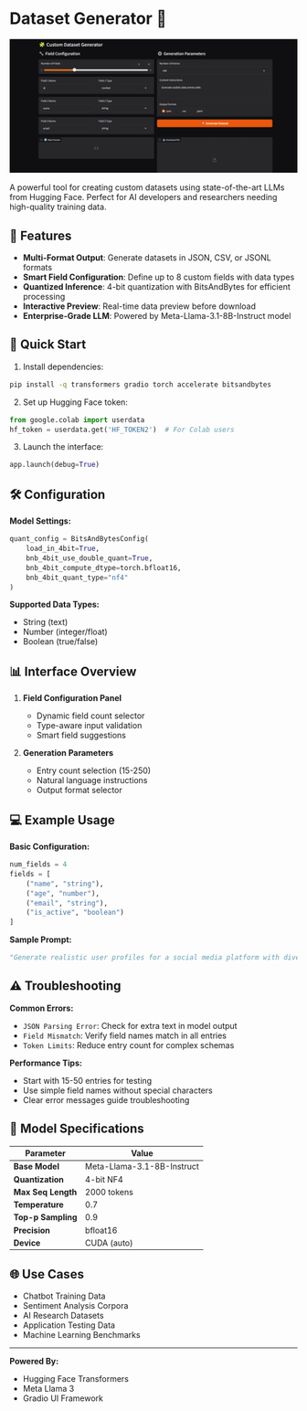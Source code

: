 # Dataset Generator 🧩

![Dataset Generator Interface](./AI_dataset.png)

A powerful tool for creating custom datasets using state-of-the-art LLMs from Hugging Face. Perfect for AI developers and researchers needing high-quality training data.

## 🌟 Features

- **Multi-Format Output**: Generate datasets in JSON, CSV, or JSONL formats
- **Smart Field Configuration**: Define up to 8 custom fields with data types
- **Quantized Inference**: 4-bit quantization with BitsAndBytes for efficient processing
- **Interactive Preview**: Real-time data preview before download
- **Enterprise-Grade LLM**: Powered by Meta-Llama-3.1-8B-Instruct model

## 🚀 Quick Start

1. Install dependencies:
```bash
pip install -q transformers gradio torch accelerate bitsandbytes
```

2. Set up Hugging Face token:
```python
from google.colab import userdata
hf_token = userdata.get('HF_TOKEN2')  # For Colab users
```

3. Launch the interface:
```python
app.launch(debug=True)
```

## 🛠️ Configuration

**Model Settings:**
```python
quant_config = BitsAndBytesConfig(
    load_in_4bit=True,
    bnb_4bit_use_double_quant=True,
    bnb_4bit_compute_dtype=torch.bfloat16,
    bnb_4bit_quant_type="nf4"
)
```

**Supported Data Types:**
- String (text)
- Number (integer/float)
- Boolean (true/false)

## 📊 Interface Overview


1. **Field Configuration Panel**
   - Dynamic field count selector
   - Type-aware input validation
   - Smart field suggestions

2. **Generation Parameters**
   - Entry count selection (15-250)
   - Natural language instructions
   - Output format selector

## 💻 Example Usage

**Basic Configuration:**
```python
num_fields = 4
fields = [
    ("name", "string"),
    ("age", "number"),
    ("email", "string"),
    ("is_active", "boolean")
]
```

**Sample Prompt:**
```python
"Generate realistic user profiles for a social media platform with diverse demographics."
```

## ⚠️ Troubleshooting

**Common Errors:**
- `JSON Parsing Error`: Check for extra text in model output
- `Field Mismatch`: Verify field names match in all entries
- `Token Limits`: Reduce entry count for complex schemas

**Performance Tips:**
- Start with 15-50 entries for testing
- Use simple field names without special characters
- Clear error messages guide troubleshooting

## 🤖 Model Specifications

| Parameter            | Value                      |
|----------------------|----------------------------|
| **Base Model**       | Meta-Llama-3.1-8B-Instruct |
| **Quantization**     | 4-bit NF4                  |
| **Max Seq Length**   | 2000 tokens                |
| **Temperature**      | 0.7                        |
| **Top-p Sampling**   | 0.9                        |
| **Precision**        | bfloat16                   |
| **Device**           | CUDA (auto)                |

## 🌐 Use Cases

- Chatbot Training Data
- Sentiment Analysis Corpora
- AI Research Datasets
- Application Testing Data
- Machine Learning Benchmarks



---

**Powered By:**
- Hugging Face Transformers
- Meta Llama 3
- Gradio UI Framework
